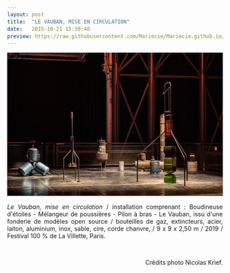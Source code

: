 ```yaml
---
layout: post
title:  "LE VAUBAN, MISE EN CIRCULATION"
date:   2015-10-21 15:39:40
preview: https://raw.githubusercontent.com/Mariecie/Mariecie.github.io/master/images/francois-dufeil-100%25-Le%20Vauban%20%20mise%20en%20circulation-preview.jpg
---
```


<img src="https://raw.githubusercontent.com/Mariecie/Mariecie.github.io/master/images/francois-dufeil-100%25-Le%20Vauban%20%20mise%20en%20circulation.jpg" alt="Le Vauban, mise en circulation.Francois Dufeil"> 

<p style="text-align:justify">
<span style="font-style: italic;">Le Vauban, mise en circulation</span> / installation comprenant : Boudineuse d'étoiles - Mélangeur de poussières - Pilon à bras - Le Vauban, issu d'une fonderie de modèles open source / bouteilles de gaz, extincteurs, acier, laiton, aluminium, inox, sable, cire, corde chanvre,  / 9 x 9 x 2,50 m / 2019 / Festival 100 % de La Villette, Paris.
</p>
<br>

<p style="text-align:right; font-size: 14px;">
Cr&eacute;dits photo Nicolas Krief.
</p>






